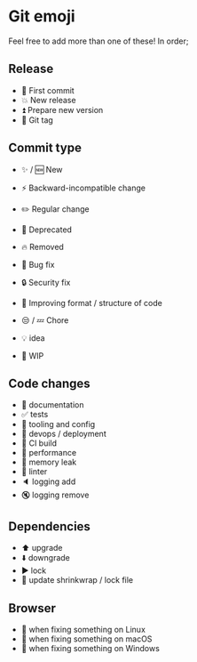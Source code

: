 Git emoji
=========

Feel free to add more than one of these! In order;

Release
-------
- :tada: First commit
- :boom: New release
- :arrow_double_up: Prepare new version
- :bookmark: Git tag

Commit type
-----------

- :sparkles: / :new: New
- :zap: Backward-incompatible change
- :pencil2: Regular change

- :poop: Deprecated
- :fire: Removed
- :bug: Bug fix
- :lock: Security fix
- :art: Improving format / structure of code
- :unamused: / :zzz: Chore
- :bulb: idea
- :construction: WIP

Code changes
------------

- :memo: documentation
- :white_check_mark: tests
- :wrench: tooling and config
- :rocket: devops / deployment
- :green_heart: CI build
- :racehorse: performance
- :non-potable_water: memory leak
- :shirt: linter
- :speaker: logging add
- :mute: logging remove

Dependencies
------------

- :arrow_up: upgrade
- :arrow_down: downgrade
- :arrow_forward: lock
- :arrows_counterclockwise: update shrinkwrap / lock file 

Browser
-------

- :penguin: when fixing something on Linux
- :apple: when fixing something on macOS
- :checkered_flag: when fixing something on Windows
